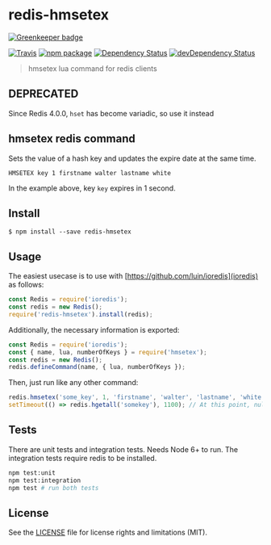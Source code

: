 # redis-hmsetex

[![Greenkeeper badge](https://badges.greenkeeper.io/perrin4869/redis-hmsetex.svg)](https://greenkeeper.io/)

[![Travis][build-badge]][build]
[![npm package][npm-badge]][npm]
[![Dependency Status][dependency-status-badge]][dependency-status]
[![devDependency Status][dev-dependency-status-badge]][dev-dependency-status]

> hmsetex lua command for redis clients

## DEPRECATED

Since Redis 4.0.0, `hset` has become variadic, so use it instead

## hmsetex redis command

Sets the value of a hash key and updates the expire date at the same time.

```
HMSETEX key 1 firstname walter lastname white
```

In the example above, key `key` expires in 1 second.

## Install

```
$ npm install --save redis-hmsetex
```

## Usage

The easiest usecase is to use with [https://github.com/luin/ioredis](ioredis) as follows:

```js
const Redis = require('ioredis');
const redis = new Redis();
require('redis-hmsetex').install(redis);
```

Additionally, the necessary information is exported:

```js
const Redis = require('ioredis');
const { name, lua, numberOfKeys } = require('hmsetex');
const redis = new Redis();
redis.defineCommand(name, { lua, numberOfKeys });
```

Then, just run like any other command:

```js
redis.hmsetex('some_key', 1, 'firstname', 'walter', 'lastname', 'white');
setTimeout(() => redis.hgetall('somekey'), 1100); // At this point, null is returned
```

## Tests

There are unit tests and integration tests. Needs Node 6+ to run. The integration tests require redis to be installed.

```bash
npm test:unit
npm test:integration
npm test # run both tests
```

## License

See the [LICENSE](LICENSE.md) file for license rights and limitations (MIT).

[build-badge]: https://img.shields.io/travis/perrin4869/redis-hmsetex/master.svg?style=flat-square
[build]: https://travis-ci.org/perrin4869/redis-hmsetex

[npm-badge]: https://img.shields.io/npm/v/redis-hmsetex.svg?style=flat-square
[npm]: https://www.npmjs.org/package/redis-hmsetex

[dependency-status-badge]: https://david-dm.org/perrin4869/redis-hmsetex.svg?style=flat-square
[dependency-status]: https://david-dm.org/perrin4869/redis-hmsetex

[dev-dependency-status-badge]: https://david-dm.org/perrin4869/redis-hmsetex/dev-status.svg?style=flat-square
[dev-dependency-status]: https://david-dm.org/perrin4869/redis-hmsetex#info=devDependencies
